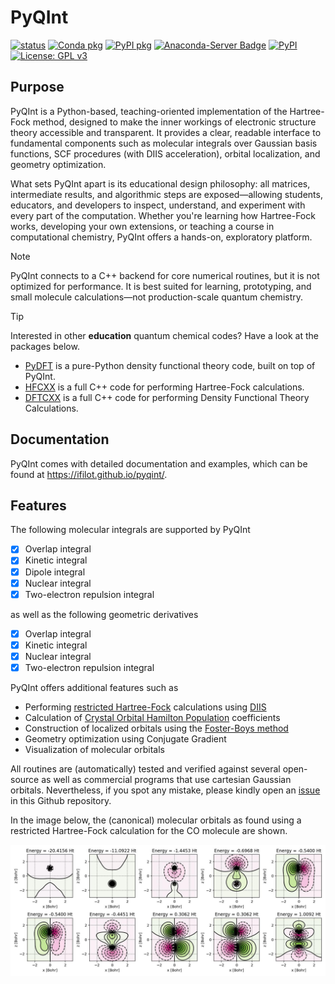 # PyQInt

[![status](https://jose.theoj.org/papers/2a73fa24200e8c1ec47fc6e37f818a54/status.svg)](https://jose.theoj.org/papers/2a73fa24200e8c1ec47fc6e37f818a54)
[![Conda pkg](https://github.com/ifilot/pyqint/actions/workflows/build_conda.yml/badge.svg)](https://github.com/ifilot/pyqint/actions/workflows/build_conda.yml)
[![PyPI pkg](https://github.com/ifilot/pyqint/actions/workflows/build_wheels.yml/badge.svg)](https://github.com/ifilot/pyqint/actions/workflows/build_wheels.yml)
[![Anaconda-Server Badge](https://anaconda.org/ifilot/pyqint/badges/version.svg)](https://anaconda.org/ifilot/pyqint)
[![PyPI](https://img.shields.io/pypi/v/pyqint?style=flat-square)](https://pypi.org/project/pyqint/)
[![License: GPL v3](https://img.shields.io/badge/License-GPLv3-blue.svg)](https://www.gnu.org/licenses/gpl-3.0)

## Purpose

PyQInt is a Python-based, teaching-oriented implementation of the Hartree-Fock
method, designed to make the inner workings of electronic structure theory
accessible and transparent. It provides a clear, readable interface to
fundamental components such as molecular integrals over Gaussian basis
functions, SCF procedures (with DIIS acceleration), orbital localization, and
geometry optimization.

What sets PyQInt apart is its educational design philosophy: all matrices,
intermediate results, and algorithmic steps are exposed—allowing students,
educators, and developers to inspect, understand, and experiment with every part
of the computation. Whether you're learning how Hartree-Fock works, developing
your own extensions, or teaching a course in computational chemistry, PyQInt
offers a hands-on, exploratory platform.

> [!NOTE] 
> PyQInt connects to a C++ backend for core numerical routines, but it
> is not optimized for performance. It is best suited for learning, prototyping,
> and small molecule calculations—not production-scale quantum chemistry.

> [!TIP]  
> Interested in other **education** quantum chemical codes? Have a look at the packages below.
> * [PyDFT](https://github.com/ifilot/pydft) is a pure-Python density functional
>   theory code, built on top of PyQInt.
> * [HFCXX](https://github.com/ifilot/hfcxx) is a full C++ code for performing
>   Hartree-Fock calculations.
> * [DFTCXX](https://github.com/ifilot/dftcxx) is a full C++ code for performing
>   Density Functional Theory Calculations.

## Documentation

PyQInt comes with detailed documentation and examples, which can be found
at https://ifilot.github.io/pyqint/.

## Features

The following molecular integrals are supported by PyQInt

- [x] Overlap integral
- [x] Kinetic integral
- [x] Dipole integral
- [x] Nuclear integral
- [x] Two-electron repulsion integral

as well as the following geometric derivatives

- [x] Overlap integral
- [x] Kinetic integral
- [x] Nuclear integral
- [x] Two-electron repulsion integral

PyQInt offers additional features such as
* Performing [restricted
  Hartree-Fock](https://en.wikipedia.org/wiki/Hartree%E2%80%93Fock_method)
  calculations using [DIIS](https://en.wikipedia.org/wiki/DIIS)
* Calculation of [Crystal Orbital Hamilton Population](http://www.cohp.de/)
  coefficients
* Construction of localized orbitals using the [Foster-Boys
  method](https://en.wikipedia.org/wiki/Localized_molecular_orbitals#Foster-Boys)
* Geometry optimization using Conjugate Gradient
* Visualization of molecular orbitals

All routines are (automatically) tested and verified against several open-source
as well as commercial programs that use cartesian Gaussian orbitals.
Nevertheless, if you spot any mistake, please kindly open an
[issue](https://github.com/ifilot/pyqint/issues) in this Github repository.

In the image below, the (canonical) molecular orbitals as found using a
restricted Hartree-Fock calculation for the CO molecule are shown.

![Molecular orbitals of CO](img/co.jpg)
